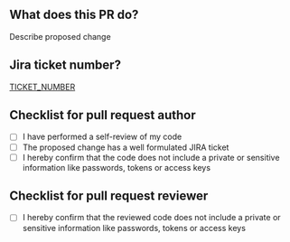 ## What does this PR do?
Describe proposed change

## Jira ticket number?
[TICKET_NUMBER](https://jira.astrazeneca.com/browse/TICKET_NUMBER)

## Checklist for pull request author
- [ ] I have performed a self-review of my code
- [ ] The proposed change has a well formulated JIRA ticket 
- [ ] I hereby confirm that the code does not include a private or sensitive information like passwords, tokens or access keys

## Checklist for pull request reviewer
- [ ] I hereby confirm that the reviewed code does not include a private or sensitive information like passwords, tokens or access keys

